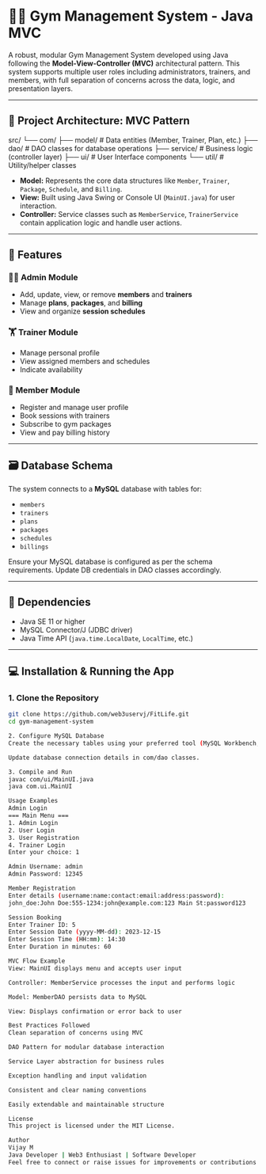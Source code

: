 # 🏋️‍♂️ Gym Management System - Java MVC

A robust, modular Gym Management System developed using Java following the **Model-View-Controller (MVC)** architectural pattern. This system supports multiple user roles including administrators, trainers, and members, with full separation of concerns across the data, logic, and presentation layers.

---

## 🧱 Project Architecture: MVC Pattern

src/
└── com/
├── model/ # Data entities (Member, Trainer, Plan, etc.)
├── dao/ # DAO classes for database operations
├── service/ # Business logic (controller layer)
├── ui/ # User Interface components
└── util/ # Utility/helper classes


- **Model:** Represents the core data structures like `Member`, `Trainer`, `Package`, `Schedule`, and `Billing`.
- **View:** Built using Java Swing or Console UI (`MainUI.java`) for user interaction.
- **Controller:** Service classes such as `MemberService`, `TrainerService` contain application logic and handle user actions.

---

## 🚀 Features

### 👨‍💼 Admin Module
- Add, update, view, or remove **members** and **trainers**
- Manage **plans**, **packages**, and **billing**
- View and organize **session schedules**

### 🏋️ Trainer Module
- Manage personal profile
- View assigned members and schedules
- Indicate availability

### 🙋 Member Module
- Register and manage user profile
- Book sessions with trainers
- Subscribe to gym packages
- View and pay billing history

---

## 🗃️ Database Schema

The system connects to a **MySQL** database with tables for:

- `members`
- `trainers`
- `plans`
- `packages`
- `schedules`
- `billings`

Ensure your MySQL database is configured as per the schema requirements. Update DB credentials in DAO classes accordingly.

---

## 🧰 Dependencies

- Java SE 11 or higher
- MySQL Connector/J (JDBC driver)
- Java Time API (`java.time.LocalDate`, `LocalTime`, etc.)

---

## 💻 Installation & Running the App

### 1. Clone the Repository
```bash
git clone https://github.com/web3uservj/FitLife.git
cd gym-management-system

2. Configure MySQL Database
Create the necessary tables using your preferred tool (MySQL Workbench, CLI, etc.)

Update database connection details in com/dao classes.

3. Compile and Run
javac com/ui/MainUI.java
java com.ui.MainUI

Usage Examples
Admin Login
=== Main Menu ===
1. Admin Login
2. User Login
3. User Registration
4. Trainer Login
Enter your choice: 1

Admin Username: admin  
Admin Password: 12345

Member Registration
Enter details (username:name:contact:email:address:password): 
john_doe:John Doe:555-1234:john@example.com:123 Main St:password123

Session Booking
Enter Trainer ID: 5  
Enter Session Date (yyyy-MM-dd): 2023-12-15  
Enter Session Time (HH:mm): 14:30  
Enter Duration in minutes: 60  

MVC Flow Example
View: MainUI displays menu and accepts user input

Controller: MemberService processes the input and performs logic

Model: MemberDAO persists data to MySQL

View: Displays confirmation or error back to user

Best Practices Followed
Clean separation of concerns using MVC

DAO Pattern for modular database interaction

Service Layer abstraction for business rules

Exception handling and input validation

Consistent and clear naming conventions

Easily extendable and maintainable structure

License
This project is licensed under the MIT License.

Author
Vijay M
Java Developer | Web3 Enthusiast | Software Developer
Feel free to connect or raise issues for improvements or contributions!

